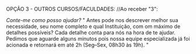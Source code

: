 
OPÇÃO 3 - OUTROS CURSOS/FACULDADES:
//Ao receber "3":

*Conte-me como posso ajudar?*
    " 
    Antes pode nos descrever melhor sua necessidade, seu nome completo e qual Instituição, com om máximo de detalhes possíveis?
    Cada detalhe conta para nós na hora de te ajudar. Pedimos que aguarde alguns minutos pois nossa equipe especializada já foi acionada e retornará em até 2h (Seg–Sex, 08h30 às 19h).
    "